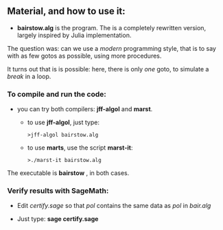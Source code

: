 ## Material, and how to use it:


* **bairstow.alg** is the program. The is a completely rewritten version, largely inspired by Julia implementation.

The question was: can we use a _modern_ programming style, that is to say with as few gotos as possible, using more procedures.

It turns out that is is possible: here, there is only _one_ goto, to simulate a _break_ in a loop.

### To compile and run the code:

* you can try both compilers: **jff-algol** and **marst**.
 
   * to use **jff-algol**, just type:

     ```
     >jff-algol bairstow.alg
     ```


   * to use **marts**, use the script **marst-it**:
   
      ```
      >./marst-it bairstow.alg
      ```


The executable is **bairstow** , in both cases.

### Verify results with SageMath:

* Edit *certify.sage* so that _pol_ contains the same data as _pol_ in _bair.alg_

* Just type:  **sage certify.sage**
